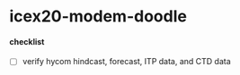 # icex20-modem-doodle

#### checklist

-[ ] verify hycom hindcast, forecast, ITP data, and CTD data
